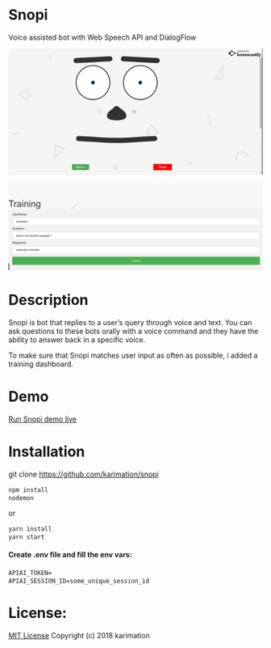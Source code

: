 # Snopi
Voice assisted bot with Web Speech API and DialogFlow

<div>
<p align="center"> 
<img src="screenshots/test.gif" >
</p>
<img src="screenshots/2.png">
</div>


# Description
Snopi is bot that replies to a user’s query through voice and text. 
You can ask questions to these bots orally with a voice command and they have the ability to answer back in a specific voice.

To make sure that Snopi matches user input as often as possible, 
i added a training dashboard.

# Demo 

 <a href="https://snopi.herokuapp.com">Run Snopi demo live</a>

# Installation
git clone https://github.com/karimation/snopi

```
npm install
nodemon
```

or

```
yarn install
yarn start
```


#### Create .env file and fill the env vars:

```
APIAI_TOKEN=
APIAI_SESSION_ID=some_unique_session_id
```

# License:

<a href="LICENSE">MIT License</a> Copyright (c) 2018 karimation
